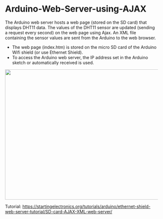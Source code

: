 # Arduino-Web-Server-using-AJAX
The Arduino web server hosts a web page (stored on the SD card) that displays DHT11 data. The values of the DHT11 sensor are updated (sending a request every second) on the web page using Ajax. An XML file containing the sensor values are sent from the Arduino to the web browser.
- The web page (index.htm) is stored on the micro SD card of the Arduino Wifi shield (or use Ethernet Shield).
- To access the Arduino web server, the IP address set in the Arduino sketch or automatically received is used.

<img src="https://user-images.githubusercontent.com/46905124/103483484-a0352e00-4df8-11eb-8cd0-ba06ca6a8157.PNG" width="800" height="430" />

Tutorial: https://startingelectronics.org/tutorials/arduino/ethernet-shield-web-server-tutorial/SD-card-AJAX-XML-web-server/
